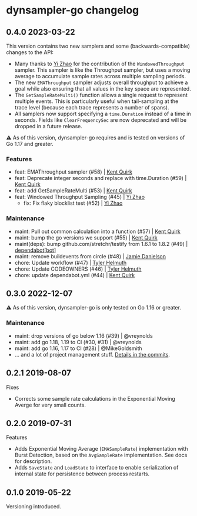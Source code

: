 # dynsampler-go changelog

## 0.4.0 2023-03-22

This version contains two new samplers and some (backwards-compatible) changes to the API:
- Many thanks to [Yi Zhao](https://github.com/yizzlez) for the contribution of the `WindowedThroughput` sampler. This sampler is like the Throughput sampler, but uses a moving average to accumulate sample rates across multiple sampling periods.
- The new `EMAThroughput` sampler adjusts overall throughput to achieve a goal while also ensuring that all values in the key space are represented.
- The `GetSampleRateMulti()` function allows a single request to represent multiple events. This is particularly useful when tail-sampling at the trace level (because each trace represents a number of spans).
- All samplers now support specifying a `time.Duration` instead of a time in seconds. Fields like `ClearFrequencySec` are now deprecated and will be dropped in a future release.

⚠️ As of this version, dynsampler-go requires and is tested on versions of Go 1.17 and greater.

### Features

- feat: EMAThroughput sampler (#58) | [Kent Quirk](https://github.com/kentquirk)
- feat: Deprecate integer seconds and replace with time.Duration (#59) | [Kent Quirk](https://github.com/kentquirk)
- feat: add GetSampleRateMulti (#53) | [Kent Quirk](https://github.com/kentquirk)
- feat: Windowed Throughput Sampling (#45) | [Yi Zhao](https://github.com/yizzlez)
  - fix: Fix flaky blocklist test (#52) | [Yi Zhao](https://github.com/yizzlez)

### Maintenance

- maint: Pull out common calculation into a function (#57) | [Kent Quirk](https://github.com/kentquirk)
- maint: bump the go versions we support (#55) | [Kent Quirk](https://github.com/kentquirk)
- maint(deps): bump github.com/stretchr/testify from 1.6.1 to 1.8.2 (#49) | [dependabot[bot]](https://github.com/dependabot[bot])
- maint: remove buildevents from circle (#48) | [Jamie Danielson](https://github.com/JamieDanielson)
- chore: Update workflow (#47) | [Tyler Helmuth](https://github.com/TylerHelmuth)
- chore: Update CODEOWNERS (#46) | [Tyler Helmuth](https://github.com/TylerHelmuth)
- chore: update dependabot.yml (#44) | [Kent Quirk](https://github.com/kentquirk)

## 0.3.0 2022-12-07

⚠️ As of this version, dynsampler-go is only tested on Go 1.16 or greater.

### Maintenance

- maint: drop versions of go below 1.16 (#39) | @vreynolds
- maint: add go 1.18, 1.19 to CI (#30, #31) | @vreynolds
- maint: add go 1.16, 1.17 to CI (#28) | @MikeGoldsmith
- ... and a lot of project management stuff.
  [Details in the commits](https://github.com/honeycombio/dynsampler-go/compare/v0.2.1...0356ba0).

## 0.2.1 2019-08-07

Fixes

- Corrects some sample rate calculations in the Exponential Moving Averge for very small counts.

## 0.2.0 2019-07-31

Features

- Adds Exponential Moving Average (`EMASampleRate`) implementation with Burst Detection, based on the `AvgSampleRate` implementation. See docs for description.
- Adds `SaveState` and `LoadState` to interface to enable serialization of internal state for persistence between process restarts.

## 0.1.0 2019-05-22

Versioning introduced.
